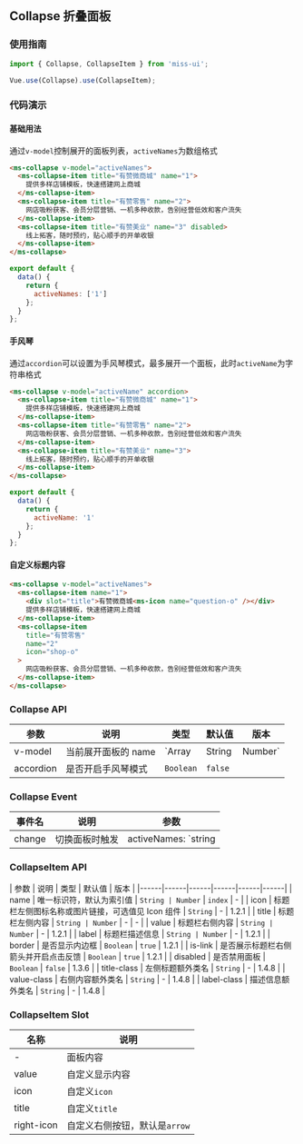 ## Collapse 折叠面板

### 使用指南
``` javascript
import { Collapse, CollapseItem } from 'miss-ui';

Vue.use(Collapse).use(CollapseItem);
```

### 代码演示

#### 基础用法
通过`v-model`控制展开的面板列表，`activeNames`为数组格式

```html
<ms-collapse v-model="activeNames">
  <ms-collapse-item title="有赞微商城" name="1">
    提供多样店铺模板，快速搭建网上商城
  </ms-collapse-item>
  <ms-collapse-item title="有赞零售" name="2">
    网店吸粉获客、会员分层营销、一机多种收款，告别经营低效和客户流失
  </ms-collapse-item>
  <ms-collapse-item title="有赞美业" name="3" disabled>
    线上拓客，随时预约，贴心顺手的开单收银
  </ms-collapse-item>
</ms-collapse>
```

``` javascript
export default {
  data() {
    return {
      activeNames: ['1']
    };
  }
};
```

#### 手风琴
通过`accordion`可以设置为手风琴模式，最多展开一个面板，此时`activeName`为字符串格式

```html
<ms-collapse v-model="activeName" accordion>
  <ms-collapse-item title="有赞微商城" name="1">
    提供多样店铺模板，快速搭建网上商城
  </ms-collapse-item>
  <ms-collapse-item title="有赞零售" name="2">
    网店吸粉获客、会员分层营销、一机多种收款，告别经营低效和客户流失
  </ms-collapse-item>
  <ms-collapse-item title="有赞美业" name="3">
    线上拓客，随时预约，贴心顺手的开单收银
  </ms-collapse-item>
</ms-collapse>
```

``` javascript
export default {
  data() {
    return {
      activeName: '1'
    };
  }
};
```

#### 自定义标题内容

```html
<ms-collapse v-model="activeNames">
  <ms-collapse-item name="1">
    <div slot="title">有赞微商城<ms-icon name="question-o" /></div>
    提供多样店铺模板，快速搭建网上商城
  </ms-collapse-item>
  <ms-collapse-item
    title="有赞零售"
    name="2"
    icon="shop-o"
  >
    网店吸粉获客、会员分层营销、一机多种收款，告别经营低效和客户流失
  </ms-collapse-item>
</ms-collapse>
```



### Collapse API

| 参数 | 说明 | 类型 | 默认值 | 版本 |
|------|------|------|------|------|
| v-model | 当前展开面板的 name | `Array | String | Number` | - |
| accordion | 是否开启手风琴模式 | `Boolean` | `false` |

### Collapse Event

| 事件名 | 说明 | 参数 |
|------|------|------|
| change | 切换面板时触发 | activeNames: `string | array` |

### CollapseItem API

| 参数 | 说明 | 类型 | 默认值 | 版本 |
|------|------|------|------|------|------|
| name | 唯一标识符，默认为索引值 | `String | Number` | `index` | - |
| icon | 标题栏左侧图标名称或图片链接，可选值见 Icon 组件 | `String` | - | 1.2.1 |
| title | 标题栏左侧内容 | `String | Number` | - | - |
| value | 标题栏右侧内容 | `String | Number` | - | 1.2.1 |
| label | 标题栏描述信息 | `String | Number`  | - | 1.2.1 |
| border | 是否显示内边框 | `Boolean` | `true` | 1.2.1 |
| is-link | 是否展示标题栏右侧箭头并开启点击反馈 | `Boolean` | `true` | 1.2.1 |
| disabled | 是否禁用面板 | `Boolean` | `false` | 1.3.6 |
| title-class | 左侧标题额外类名 | `String` | - | 1.4.8 |
| value-class | 右侧内容额外类名 | `String` | - | 1.4.8 |
| label-class | 描述信息额外类名 | `String` | - | 1.4.8 |

### CollapseItem Slot

| 名称 | 说明 |
|------|------|
| - | 面板内容 |
| value | 自定义显示内容 |
| icon | 自定义`icon` |
| title | 自定义`title` |
| right-icon | 自定义右侧按钮，默认是`arrow` |

